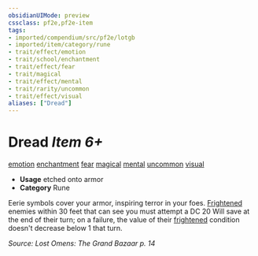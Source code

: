 ```yaml
---
obsidianUIMode: preview
cssclass: pf2e,pf2e-item
tags:
- imported/compendium/src/pf2e/lotgb
- imported/item/category/rune
- trait/effect/emotion
- trait/school/enchantment
- trait/effect/fear
- trait/magical
- trait/effect/mental
- trait/rarity/uncommon
- trait/effect/visual
aliases: ["Dread"]
---
```

# Dread *Item 6+*  
[emotion](emotion.md)  [enchantment](enchantment.md)  [fear](rules/traits/fear.md)  [magical](magical.md)  [mental](mental.md)  [uncommon](uncommon.md)  [visual](visual.md)  

- **Usage** etched onto armor
- **Category** Rune

Eerie symbols cover your armor, inspiring terror in your foes. [Frightened](conditions.md#Frightened) enemies within 30 feet that can see you must attempt a DC 20 Will save at the end of their turn; on a failure, the value of their [frightened](conditions.md#Frightened) condition doesn't decrease below 1 that turn.

*Source: Lost Omens: The Grand Bazaar p. 14*